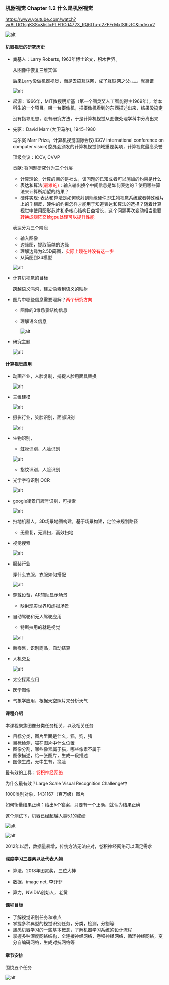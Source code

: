 ### 机器视觉 Chapter 1.2 什么是机器视觉

https://www.youtube.com/watch?v=8LUG1sgKSSo&list=PLFI1Cd4723_RQ6tTu-c2ZFFrMxtSIhztC&index=2



![alt](./images/chapter1.2-overview.png)



#### 机器视觉的研究历史

- 奠基人：Larry Roberts, 1963年博士论文，积木世界。

  从图像中恢复三维实体

  后来Larry没做机器视觉，而是去搞互联网，成了互联网之父。。。。就离谱

  ![alt](./images/chapter1.2-larry-roberts-1963.png)

  

- 起源：1966年，MIT教授明斯基（第一个图灵奖人工智能得主1969年），给本科生的一个项目。架一台摄像机，把摄像机看到的东西描述出来，结果没搞定

  没有指导思想，没有研究方法，于是计算机视觉从图像处理学科中分离出来

- 先驱：David Marr (大卫马尔),  1945-1980

  马尔奖 Marr Prize，计算机视觉国际会议(ICCV international conference on computer vision)委员会颁发的计算机视觉领域重要奖项，计算视觉最高荣誉

  顶级会议：ICCV, CVVP

  贡献: 将问题研究分为三个分层

  - 计算理论，计算的目的是社么，该问题的已知或者可以施加的约束是什么
  - 表达和算法<font color="red">(最难的)</font>：输入输出换个中间信息是如何表达的？使用哪些算法来计算所期望的结果？
  - 硬件实现: 表达和算法是如何映射到师级硬件即生物视觉系统或者特殊硅片上的？相反，硬件的约束怎样才能用于知道表达和算法的选择？随着计算视觉中使用图形芯片和多核心结构日益增长，这个问题再次变动相当重要<font color="red">转换成矩阵交给gpu处理可以提升性能</font>

  

  表达分为三个阶段

  - 输入图像
  - 边缘图，提取简单的边缘
  - 理解边缘为2.5D简图，<font color="red">实际上现在并没有这一步</font>
  - 从简图到3d模型

  ![alt](./images/chapter1.2-视觉表达三阶段.png)

  

- 计算机视觉的目标

  跨越语义鸿沟，建立像素到语义的映射



- 图片中哪些信息需要理解？<font color="red">两个研究方向</font>
  - 图像的3维场景结构信息

  - 理解语义信息

    ![alt](./images/chapter1.2-图片理解信息.png)

  

- 研究主题

  ![alt](./images/chapter1.2-研究主题.png)



#### 计算视觉应用

- 动画产业，人脸复制，捕捉人脸用面具替换

  ![alt](./images/chapter1.2-与动画产业.png)

- 三维建模

  ![alt](./images/chapter1.2-与三维建模.png)

  

- 摄影行业，笑脸识别，面部识别

  ![alt](./images/chapter1.2-与摄影.png)

- 生物识别，

  - 虹膜识别，人脸识别

  ![alt](./images/chapter1.2-与生物识别.png)

  - 指纹识别，人脸识别

- 光学字符识别 OCR

  ![alt](./images/chapter1.2-与光学字符识别.png)

- google街景门牌号识别，可搜索

  ![alt](./images/chapter1.2-谷歌街景.png)

- 扫地机器人，3D场景地图构建，基于场景构建，定位来规划路径

  - 无重复，无漏扫，高效扫地

- 视觉搜索

  ![alt](./images/chapter1.2-与视觉搜索.png)

- 服装行业

  穿什么衣服，衣服如何搭配

  ![alt](./images/chapter1.2-与服装行业.png)

  

- 穿戴设备，AR辅助显示场景

  - 映射现实世界和虚拟场景

    

- 自动驾驶和无人驾驶应用

  - 特斯拉用的就是视觉

  ![alt](./images/chapter1.2-与自动驾驶.png)

- 新零售，识别商品，自动结算

- 人机交互

  ![alt](./images/chapter1.2-与人机交互.png)

  

- 太空探索应用

  

- 医学图像

  

- 气象学应用，根据天空照片来分析天气



#### 课程介绍

本课程聚焦图像分类任务相关，以及相关任务

- 目标分类，图片里面是什么，猫，狗，猪
- 目标检测，猫在图片中什么位置
- 图像分割，哪些像素属于猫，哪些像素不属于
- 图像描述，给一张图片，生成一段描述
- 图像生成，无中生有，换脸



最有效的工具：<font color="red">卷积神经网络</font>

为什么最有效？Large Scale Visual Recognition Challenge中

1000类别对象，1431167（百万级）图片

如何衡量结果正确：给出5个答案，只要有一个正确，就认为结果正确



这个测试下，机器已经超越人类5.1的成绩

![alt](./images/chapter1.2-挑战.png)



![alt](./images/chapter1.2-挑战赛2.png)





2012年以后，数据量暴增，传统方法无法应对，卷积神经网络可以满足需求



#### 深度学习三要素以及代表人物

- 算法，2018年图灵奖，三位大神

- 数据，image net, 李菲菲

- 算力，NVIDIA创始人，老黄



#### 课程目标

- 了解视觉识别任务和难点
- 掌握多种典型的视觉识别任务，分类，检测，分割等
- 熟悉机器学习的一些基本概念，了解机器学习系统的设计流程
- 掌握多种深度网络结构，全连接神经网络，卷积神经网络，循环神经网络，变分自编码网络，生成对抗网络等



#### 章节安排

围绕五个任务

![alt](./images/chapter1.2-章节安排.png)